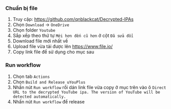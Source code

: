 ### Chuẩn bị file
1. Truy cập: https://github.com/qnblackcat/Decrypted-IPAs
2. Chọn `Download` -> `OneDrive`
3. Chọn folder `Youtube`
4. Sắp xếp theo thứ tự `Mới hơn đến cũ hơn` ở cột `Đã sửa đổi`
5. Download file mới nhất về
6. Upload file vừa tải được lên https://www.file.io/
7. Copy link file để sử dụng cho mục sau

### Run workflow
1. Chọn tab `Actions`
2. Chọn `Build and Release uYouPlus`
3. Nhấn nút `Run workflow` rồi dán link file vừa copy ở mục trên vào ô `Direct URL to the decrypted YouTube ipa. The version of YouTube will be detected automatically.`
4. Nhấn nút `Run workflow` để release
